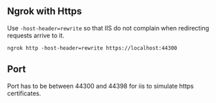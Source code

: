 ﻿## Ngrok with Https

Use `-host-header=rewrite` so that IIS do not complain when redirecting requests arrive to it.

`ngrok http -host-header=rewrite https://localhost:44300`

## Port

Port has to be between 44300 and 44398 for iis to simulate https certificates.